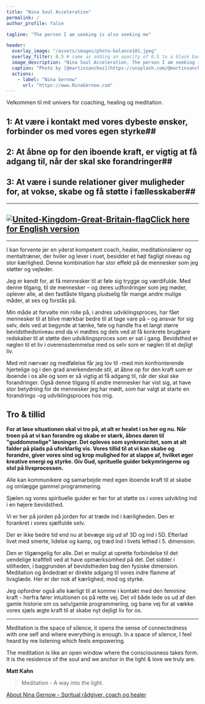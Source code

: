 ```yaml
---
title: "Nina Soul Acceleration"
permalink: /
author_profile: false

tagline: "The person I am seeking is also seeking me"

header:
  overlay_image: "/assets/images/photo-balance101.jpeg"
  overlay_filter: 0.5 # same as adding an opacity of 0.5 to a black background
  image_description: "Nina Soul Acceleration, The person I am seeking is also seeking me"
  caption: "Photo by [@martinsanchez](https://unsplash.com/@martinsanchez)"
  actions:
    - label: "Nina Gernow"
      url: "https://www.NinaGernow.com"
---
```

  
Velkommen til mit univers for coaching, healing og meditation.


## 1: At være i kontakt med vores dybeste ønsker, forbinder os med vores egen styrke##

## 2: At åbne op for den iboende kraft, er vigtig at få adgang til, når der skal ske forandringer##

## 3: At være i sunde relationer giver muligheder for, at vokse, skabe og få støtte i fællesskaber##
 

---

## [![United-Kingdom-Great-Britain-flag](/assets/images/United-Kingdom-Great-Britain-flag-48px.png)Click here for English version](https://translate.google.com/translate?hl=&sl=da&tl=en&u=https%3A%2F%2Fninagernow.com%2F)

---

I kan forvente jer en yderst kompetent coach, healer, meditationslærer og mentaltræner, der hviler og lever i nuet, besidder et højt fagligt niveau og stor kærlighed. Denne kombination har stor effekt på de mennesker som jeg støtter og vejleder.

Jeg er kendt for, at få mennesker til at føle sig trygge og værdifulde. Med denne tilgang, til de mennesker – og deres udfordringer som jeg møder, oplever alle, at den fastlåste tilgang pludselig får mange andre mulige måder, at ses og forstås på.

Min måde at forvalte min rolle på, i andres udviklingsproces, har fået mennesker til at blive mærkbar bedre til at tage vare på – og ansvar for sig selv, dels ved at begynde at tænke, føle og handle fra et langt større bevidsthedsniveau end da vi mødtes og dels ved at få konkrete brugbare redskaber til at støtte den udviklingsproces som er sat i gang. Bevidsthed er nøglen til et liv i overensstemmelse med os selv som er nøglen til et dejligt liv.

Med mit nærvær  og medfølelse får jeg lov til -med min konfronterende hjertelige og i den grad anerkendende stil, at åbne op for den kraft som er iboende i os alle og som er så vigtig at få adgang til, når der skal ske forandringer. Også denne tilgang til andre mennesker har vist sig, at have stor betydning for  de mennesker jeg har mødt, som har valgt at starte en forandrings -og udviklingsproces hos mig.



## Tro & tillid

**For at løse situationen skal vi tro på, at alt er healet i os her og nu. Når troen på at vi kan forandre og skabe er stærk, åbnes døren til "guddommelige" løsninger. Det opleves som synkronicitet, som at alt falder på plads på uforklarlig vis.
Vores tillid til at vi kan skabe og forandre, giver vores sind og krop mulighed for at slappe af, hvilket øger kreative energi og styrke. Giv Gud, sprituelle guider bekymringerne og stol på livsprocessen.**

Alle kan kommunikere og samarbejde med egen iboende kraft til at skabe og omlægge gammel programmering.

Sjælen og vores spirituelle guider er her for at støtte os i vores udvikling ind i en højere bevidsthed.

Vi er her på jorden på jorden for at træde ind i kærligheden. Den er forankret i vores sjælfulde selv.

Der er ikke bedre tid end nu at bevæge sig ud af 3D og ind i 5D. Efterlad livet med smerte, lidelse og kamp, og træd ind i livets lethed i 5. dimension.

Den er tilgængelig for alle. Det er muligt at oprette forbindelse til det uendelige kraftfelt ved at have opmærksomhed på det. Det sidder i stilheden, i baggrunden af bevidstheden bag den fysiske dimension. Meditation og åndedræt er direkte adgang til vores indre flamme af livsglæde. Her er der nok af kærlighed, mod og styrke.

Jeg opfordrer også alle kærligt til at komme i kontakt med den feminine kraft - herfra fører intuitionen os på rette vej. Det vil både lede os ud af den gamle historie om os selv/gamle programmering, og bane vej for at vække vores sjæls ægte kraft til at skabe nyt dejligt liv for os.


---


Meditation is the space of silence, it opens the sense of connectedness with one self and where everything is enough. In a space of silence, I feel heard by me listening which feels empowering.

The meditation is like an open window where the consciousness takes form. It is the residence of the soul and we anchor in the light & love we truly are.

**Matt Kahn**

> Meditation - A way into the light.


[About Nina Gernow - Spritual rådgiver, coach og healer](https://ninagernow.com/about/)
